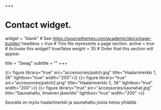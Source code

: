 +++
# Contact widget.
widget = "blank"  # See https://sourcethemes.com/academic/docs/page-builder/
headless = true  # This file represents a page section.
active = true  # Activate this widget? true/false
weight = 35  # Order that this section will appear.

title = "Swag"
subtitle = ""
+++

<div class="col-12 row text-center">
{{< figure library="true" src="accessories/patch.jpg" title="Haalarimerkki 1, 3€" lightbox="true" width="200">}}
{{< figure library="true" src="accessories/patch2.png" title="Haalarimerkki 2, 3€" lightbox="true" width="200">}}
{{< figure library="true" src="accessories/saunahat.jpg" title="Saunahattu, ilmainen jäsenille" lightbox="true" width="200" >}}
</div>

Seuralla on myös haalarimerkki ja saunahattu joista tietoa ylhäällä.
